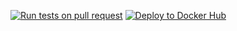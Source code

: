 [![Run tests on pull request](https://github.com/shaakib99/distributed_image_converter/actions/workflows/run_test.yml/badge.svg)](https://github.com/shaakib99/distributed_image_converter/actions/workflows/run_test.yml)
[![Deploy to Docker Hub](https://github.com/shaakib99/distributed_image_converter/actions/workflows/deploy-to-dockerhub.yml/badge.svg)](https://github.com/shaakib99/distributed_image_converter/actions/workflows/deploy-to-dockerhub.yml)
